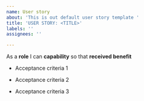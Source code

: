 ```yaml
---
name: User story
about: 'This is out default user story template '
title: 'USER STORY: <TITLE>'
labels: ''
assignees: ''

---
```


As a **role** I can **capability** so that **received benefit**

- Acceptance criteria 1

- Acceptance criteria 2

- Acceptance criteria 3
